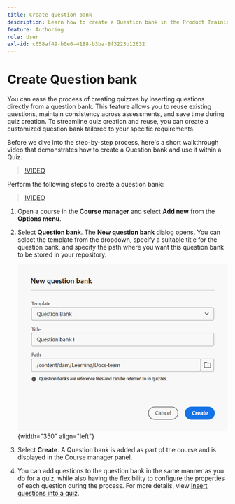 ```yaml
---
title: Create question bank
description: Learn how to create a Question bank in the Product Training and Learning
feature: Authoring
role: User
exl-id: c658af49-b0e6-4188-b3ba-8f3223b12632
---
```

# Create Question bank   

You can ease the process of creating quizzes by inserting questions directly from a question bank. This feature allows you to reuse existing questions, maintain consistency across assessments, and save time during quiz creation.
To streamline quiz creation and reuse, you can create a customized question bank tailored to your specific requirements.

Before we dive into the step-by-step process, here's a short walkthrough video that demonstrates how to create a Question bank and use it within a Quiz. 

>[!VIDEO](https://video.tv.adobe.com/v/3475212/learning-content-aem-guides)

Perform the following steps to create a question bank:

>[!VIDEO](https://video.tv.adobe.com/v/3469321)

1. Open a course in the **Course manager** and select **Add new** from the **Options menu**.
1. Select **Question bank**.
    The **New question bank** dialog opens. You can select the template from the dropdown, specify a suitable title for the question bank, and specify the path where you want this question bank to be stored in your repository.

     ![](assets/question-bank-create.png){width="350" align="left"}

1. Select **Create**. 
    A Question bank is added as part of the course and is displayed in the Course manager panel.
1. You can add questions to the question bank in the same manner as you do for a quiz, while also having the flexibility to configure the properties of each question during the process. For more details, view [Insert questions into a quiz](./quiz-insert-questions.md).
